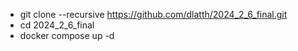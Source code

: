 - git clone --recursive https://github.com/dlatth/2024_2_6_final.git
- cd 2024_2_6_final
- docker compose up -d